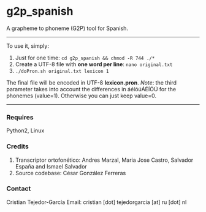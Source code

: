 # g2p_spanish
A grapheme to phoneme (G2P) tool for Spanish.

---

To use it, simply:

1. Just for one time: `cd g2p_spanish && chmod -R 744 ./*`
3. Create a UTF-8 file with **one word per line**: `nano original.txt`
4. `./doPron.sh original.txt lexicon 1`

The final file will be encoded in UTF-8 **lexicon.pron**.
*Note*: the third parameter takes into account the differences in áéíóúÁÉÍÓÚ for the phonemes (value=1). Otherwise you can just keep value=0.


---

### Requires
Python2, Linux


### Credits
1. Transcriptor ortofonético: Andres Marzal, Maria Jose Castro, Salvador España and Ismael Salvador
2. Source codebase: César González Ferreras


### Contact
Cristian Tejedor-García
Email: cristian [dot] tejedorgarcia [at] ru [dot] nl
